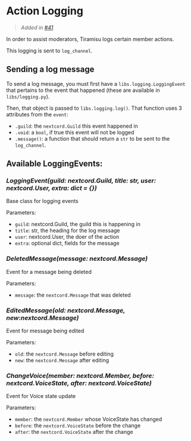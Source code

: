 # Action Logging
> *Added in [#41](https://github.com/RoseSMP/Tiramisu/pull/41)*

In order to assist moderators, Tiramisu logs certain member actions.

This logging is sent to `log_channel`.

## Sending a log message
To send a log message, you must first have a `libs.logging.LoggingEvent` that pertains to the event that happened (these are available in `libs/logging.py`).

Then, that object is passed to `libs.logging.log()`. That function uses 3 attributes from the `event`:
- `.guild`: the `nextcord.Guild` this event happened in
- `.void`: a `bool`, if true this event will not be logged
- `.message()`: a function that should return a `str` to be sent to the `log_channel`.

## Available LoggingEvents:

### *LoggingEvent(guild: nextcord.Guild, title: str, user: nextcord.User, extra: dict = {})*
Base class for logging events

Parameters:
- `guild`: nextcord.Guild, the guild this is happening in
- `title`: str, the heading for the log message
- `user`: nextcord.User, the doer of the action
- `extra`: optional dict, fields for the message

### *DeletedMessage(message: nextcord.Message)*
Event for a message being deleted

Parameters:
- `message`: the `nextcord.Message` that was deleted


### *EditedMessage(old: nextcord.Message, new:nextcord.Message)*
Event for message being edited

Parameters:
- `old`: the `nextcord.Message` before editing
- `new`: the `nextcord.Message` after editing

### *ChangeVoice(member: nextcord.Member, before: nextcord.VoiceState, after: nextcord.VoiceState)*
Event for Voice state update

Parameters:
- `member`: the `nextcord.Member` whose VoiceState has changed
- `before`: the `nextcord.VoiceState` before the change
- `after`: the `nextcord.VoiceState` after the change

